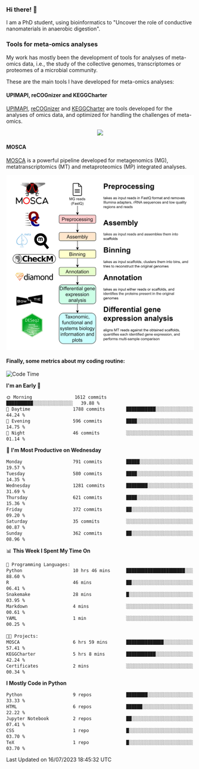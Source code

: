 ### Hi there! 👋

I am a PhD student, using bioinformatics to "Uncover the role of conductive nanomaterials in anaerobic digestion".

### Tools for meta-omics analyses

My work has mostly been the development of tools for analyses of meta-omics data, i.e., the study of the collective genomes, transcriptomes or proteomes of a microbial community.

These are the main tools I have developed for meta-omics analyses:

#### UPIMAPI, reCOGnizer and KEGGCharter

[UPIMAPI](https://github.com/iquasere/UPIMAPI), [reCOGnizer](https://github.com/iquasere/reCOGnizer) and [KEGGCharter](https://github.com/iquasere/KEGGCharter) are tools developed for the analyses of omics data, and optimized for handling the challenges of meta-omics.

<p align="center">
    <img src="assets/annotation_paper.png">
</p>

#### MOSCA

[MOSCA](https://github.com/iquasere/MOSCA) is a powerful pipeline developed for metagenomics (MG), metatranscriptomics (MT) and metaproteomics (MP) integrated analyses.

<p align="center">
    <img src="assets/mosca_workflow.png" align="center" width="700">
</p>


#### Finally, some metrics about my coding routine:

<!--START_SECTION:waka-->
![Code Time](http://img.shields.io/badge/Code%20Time-625%20hrs%201%20min-blue)

**I'm an Early 🐤** 

```text
🌞 Morning                1612 commits        ██████████░░░░░░░░░░░░░░░   39.88 % 
🌆 Daytime                1788 commits        ███████████░░░░░░░░░░░░░░   44.24 % 
🌃 Evening                596 commits         ████░░░░░░░░░░░░░░░░░░░░░   14.75 % 
🌙 Night                  46 commits          ░░░░░░░░░░░░░░░░░░░░░░░░░   01.14 % 
```
📅 **I'm Most Productive on Wednesday** 

```text
Monday                   791 commits         █████░░░░░░░░░░░░░░░░░░░░   19.57 % 
Tuesday                  580 commits         ████░░░░░░░░░░░░░░░░░░░░░   14.35 % 
Wednesday                1281 commits        ████████░░░░░░░░░░░░░░░░░   31.69 % 
Thursday                 621 commits         ████░░░░░░░░░░░░░░░░░░░░░   15.36 % 
Friday                   372 commits         ██░░░░░░░░░░░░░░░░░░░░░░░   09.20 % 
Saturday                 35 commits          ░░░░░░░░░░░░░░░░░░░░░░░░░   00.87 % 
Sunday                   362 commits         ██░░░░░░░░░░░░░░░░░░░░░░░   08.96 % 
```


📊 **This Week I Spent My Time On** 

```text
💬 Programming Languages: 
Python                   10 hrs 46 mins      ██████████████████████░░░   88.60 % 
R                        46 mins             ██░░░░░░░░░░░░░░░░░░░░░░░   06.41 % 
Snakemake                28 mins             █░░░░░░░░░░░░░░░░░░░░░░░░   03.95 % 
Markdown                 4 mins              ░░░░░░░░░░░░░░░░░░░░░░░░░   00.61 % 
YAML                     1 min               ░░░░░░░░░░░░░░░░░░░░░░░░░   00.25 % 

🐱‍💻 Projects: 
MOSCA                    6 hrs 59 mins       ██████████████░░░░░░░░░░░   57.41 % 
KEGGCharter              5 hrs 8 mins        ███████████░░░░░░░░░░░░░░   42.24 % 
Certificates             2 mins              ░░░░░░░░░░░░░░░░░░░░░░░░░   00.34 % 
```

**I Mostly Code in Python** 

```text
Python                   9 repos             ████████░░░░░░░░░░░░░░░░░   33.33 % 
HTML                     6 repos             ██████░░░░░░░░░░░░░░░░░░░   22.22 % 
Jupyter Notebook         2 repos             ██░░░░░░░░░░░░░░░░░░░░░░░   07.41 % 
CSS                      1 repo              █░░░░░░░░░░░░░░░░░░░░░░░░   03.70 % 
TeX                      1 repo              █░░░░░░░░░░░░░░░░░░░░░░░░   03.70 % 
```




 Last Updated on 16/07/2023 18:45:32 UTC
<!--END_SECTION:waka-->
